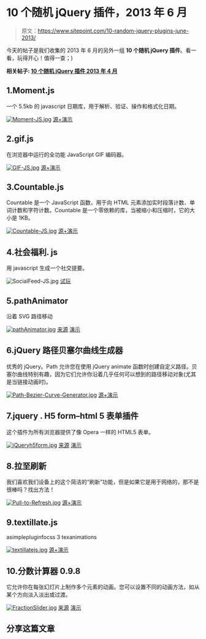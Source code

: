 # 10 个随机 jQuery 插件，2013 年 6 月

> 原文：<https://www.sitepoint.com/10-random-jquery-plugins-june-2013/>

今天的帖子是我们收集的 2013 年 6 月的另外一组 **10 个随机 jQuery 插件**。看一看，玩得开心！值得一查；)

**相关帖子: [10 个随机 jQuery 插件 2013 年 4 月](http://www.jquery4u.com/plugins/10-random-jquery-plugins-april-2013/)**

## 1.Moment.js

一个 5.5kb 的 javascript 日期库，用于解析、验证、操作和格式化日期。

[![Moment-JS.jpg](img/c2e37e85f4c830bba782d5ec16c8f88d.png)](http://momentjs.com/) 
[源+演示](http://momentjs.com/)

## 2.gif.js

在浏览器中运行的全功能 JavaScript GIF 编码器。

[![GIF-JS.jpg](img/3e1121ea46622eef37e5ff80530dd45d.png)](http://jnordberg.github.io/gif.js/) 
[源+演示](http://jnordberg.github.io/gif.js/)

## 3.Countable.js

Countable 是一个 JavaScript 函数，用于向 HTML 元素添加实时段落计数、单词计数和字符计数。Countable 是一个零依赖的库，当被缩小和压缩时，它的大小是 1KB。

[![Countable-JS.jpg](img/888ca51216f973932c57a58ee7ba2181.png)](http://radlikewhoa.github.io/Countable/) 
[源+演示](http://radlikewhoa.github.io/Countable/)

## 4.社会福利. js

用 javascript 生成一个社交提要。

![SocialFeed-JS.jpg](img/8e84ac0fb9266637a316daadaeef350b.png)
[试玩](http://gnab.org/#/feed)

## 5.pathAnimator

沿着 SVG 路径移动

[![pathAnimator.jpg](img/6d0ba12464a801b078f501395dfceff8.png)](http://dropthebit.com/592/pathanimator-moving-along-an-svg-path/) 
[来源](http://dropthebit.com/592/pathanimator-moving-along-an-svg-path/) [演示](http://dropthebit.com/demos/pathAnimator/index.html)

## 6.jQuery 路径贝塞尔曲线生成器

优秀的 jQuery。Path 允许您在使用 jQuery animate 函数时创建自定义路径。贝塞尔曲线特别有趣，因为它们允许你沿着几乎任何可以想到的路径移动对象(尤其是当链接动画时)。

[![Path-Bezier-Curve-Generator.jpg](img/d7a3fdac61e95b076bc6371d42d6bb45.png)](http://jqbezier.ericlesch.com/) 
[源+演示](http://jqbezier.ericlesch.com/)

## 7.jquery . H5 form–html 5 表单插件

这个插件为所有浏览器提供了像 Opera 一样的 HTML5 表单。

[![jQueryh5form.jpg](img/f7eb30eca516675b3fdaf91bbbb21c02.png)](http://www.rapidexp.com/h5form/) 
[来源](http://www.rapidexp.com/h5form/) [演示](http://www.rapidexp.com/h5form/testing.php)

## 8.拉至刷新

我们喜欢我们设备上的这个简洁的“刷新”功能，但是如果它是用于网络的，那不是很棒吗？找出方法！

[![Pull-to-Refresh.jpg](img/cab17755d18c556e8d6c7b38585070ae.png)](http://usehook.com/) 
[源+演示](http://usehook.com/)

## 9.textillate.js

asimplepluginfocss 3 texanimations

[![textillatejs.jpg](img/6c60ce00b7a149fc966b50012b594630.png)](http://jschr.github.io/textillate/) 
[源+演示](http://jschr.github.io/textillate/)

## 10.分数计算器 0.9.8

它允许你在每张幻灯片上制作多个元素的动画。您可以设置不同的动画方法，如从某个方向淡入淡出或过渡。

[![FractionSlider.jpg](img/ebe49058afd40c6c81c0404a40f7b03c.png)](http://jacksbox.de/stuff/jquery-fractionslider/) 
[来源](http://jacksbox.de/stuff/jquery-fractionslider/) [演示](http://jacksbox.de/fractiondemos/example_slides.html)

## 分享这篇文章